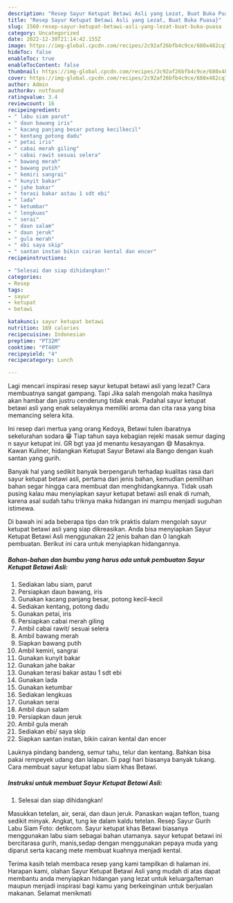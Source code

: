 ```yaml
---
description: "Resep Sayur Ketupat Betawi Asli yang Lezat, Buat Buka Puasa}"
title: "Resep Sayur Ketupat Betawi Asli yang Lezat, Buat Buka Puasa}"
slug: 1560-resep-sayur-ketupat-betawi-asli-yang-lezat-buat-buka-puasa
category: Uncategorized
date: 2022-12-30T21:14:42.155Z
image: https://img-global.cpcdn.com/recipes/2c92af26bfb4c9ce/680x482cq70/sayur-ketupat-betawi-asli-foto-resep-utama.jpg
hideToc: false
enableToc: true
enableTocContent: false
thumbnail: https://img-global.cpcdn.com/recipes/2c92af26bfb4c9ce/680x482cq70/sayur-ketupat-betawi-asli-foto-resep-utama.jpg
cover: https://img-global.cpcdn.com/recipes/2c92af26bfb4c9ce/680x482cq70/sayur-ketupat-betawi-asli-foto-resep-utama.jpg
author: Admin
authorAv: notfound
ratingvalue: 3.4
reviewcount: 16
recipeingredient:
- " labu siam parut"
- " daun bawang iris"
- " kacang panjang besar potong kecilkecil"
- " kentang potong dadu"
- " petai iris"
- " cabai merah giling"
- " cabai rawit sesuai selera"
- " bawang merah"
- " bawang putih"
- " kemiri sangrai"
- " kunyit bakar"
- " jahe bakar"
- " terasi bakar astau 1 sdt ebi"
- " lada"
- " ketumbar"
- " lengkuas"
- " serai"
- " daun salam"
- " daun jeruk"
- " gula merah"
- " ebi saya skip"
- " santan instan bikin cairan kental dan encer"
recipeinstructions:

- "Selesai dan siap dihidangkan!"
categories:
- Resep
tags:
- sayur
- ketupat
- betawi

katakunci: sayur ketupat betawi 
nutrition: 169 calories
recipecuisine: Indonesian
preptime: "PT32M"
cooktime: "PT46M"
recipeyield: "4"
recipecategory: Lunch

---
```



Lagi mencari inspirasi resep sayur ketupat betawi asli yang lezat? Cara membuatnya sangat gampang. Tapi Jika salah mengolah maka hasilnya akan hambar dan justru cenderung tidak enak. Padahal sayur ketupat betawi asli yang enak selayaknya memiliki aroma dan cita rasa yang bisa memancing selera kita.


Ini resep dari mertua yang orang Kedoya, Betawi tulen ibaratnya sekelurahan sodara 😁 Tiap tahun saya kebagian rejeki masak semur daging n sayur ketupat ini. GR bgt yaa jd menantu kesayangan 😄 Masaknya. Kawan Kuliner, hidangkan Ketupat Sayur Betawi ala Bango dengan kuah santan yang gurih.

Banyak hal yang sedikit banyak berpengaruh terhadap kualitas rasa dari sayur ketupat betawi asli, pertama dari jenis bahan, kemudian pemilihan bahan segar hingga cara membuat dan menghidangkannya. Tidak usah pusing kalau mau menyiapkan sayur ketupat betawi asli enak di rumah, karena asal sudah tahu triknya maka hidangan ini mampu menjadi suguhan istimewa.


Di bawah ini ada beberapa tips dan trik praktis dalam mengolah sayur ketupat betawi asli yang siap dikreasikan. Anda bisa menyiapkan Sayur Ketupat Betawi Asli menggunakan 22 jenis bahan dan 0 langkah pembuatan. Berikut ini cara untuk menyiapkan hidangannya.

<!--inarticleads1-->

##### Bahan-bahan dan bumbu yang harus ada untuk pembuatan Sayur Ketupat Betawi Asli:

1. Sediakan  labu siam, parut
1. Persiapkan  daun bawang, iris
1. Gunakan  kacang panjang besar, potong kecil-kecil
1. Sediakan  kentang, potong dadu
1. Gunakan  petai, iris
1. Persiapkan  cabai merah giling
1. Ambil  cabai rawit/ sesuai selera
1. Ambil  bawang merah
1. Siapkan  bawang putih
1. Ambil  kemiri, sangrai
1. Gunakan  kunyit bakar
1. Gunakan  jahe bakar
1. Gunakan  terasi bakar astau 1 sdt ebi
1. Gunakan  lada
1. Gunakan  ketumbar
1. Sediakan  lengkuas
1. Gunakan  serai
1. Ambil  daun salam
1. Persiapkan  daun jeruk
1. Ambil  gula merah
1. Sediakan  ebi/ saya skip
1. Siapkan  santan instan, bikin cairan kental dan encer


Lauknya pindang bandeng, semur tahu, telur dan kentang. Bahkan bisa pakai rempeyek udang dan lalapan. Di pagi hari biasanya banyak tukang. Cara membuat sayur ketupat labu siam khas Betawi. 

<!--inarticleads2-->

##### Instruksi untuk membuat Sayur Ketupat Betawi Asli:


1. Selesai dan siap dihidangkan!

Masukkan tetelan, air, serai, dan daun jeruk. Panaskan wajan teflon, tuang sedikit minyak. Angkat, tung ke dalam kaldu tetelan. Resep Sayur Gurih Labu Siam Foto: detikcom. Sayur ketupat khas Betawi biasanya menggunakan labu siam sebagai bahan utamanya. sayur ketupat betawi ini bercitarasa gurih, manis,sedap dengan menggunakan pepaya muda yang diparut serta kacang mete membuat kuahnya menjadi kental. 

Terima kasih telah membaca resep yang kami tampilkan di halaman ini. Harapan kami, olahan Sayur Ketupat Betawi Asli yang mudah di atas dapat membantu anda menyiapkan hidangan yang lezat untuk keluarga/teman maupun menjadi inspirasi bagi kamu yang berkeinginan untuk berjualan makanan. Selamat menikmati
